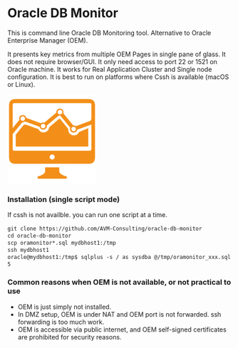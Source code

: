 Oracle DB Monitor
====================

This is command line Oracle DB Monitoring tool. Alternative to Oracle Enterprise Manager (OEM). 

It presents key metrics from multiple OEM Pages in single pane of glass.
It does not require browser/GUI. It only need access to port 22 or 1521 on Oracle machine.
It works for Real Application Cluster and Single node configuration.
It is best to run on platforms where Cssh is available (macOS or Linux).

<img src="readme/oracle-db-monitor-icon.png" width="200">

### Installation (single script mode)

If cssh is not availble. you can run one script at a time. 

```shell
git clone https://github.com/AVM-Consulting/oracle-db-monitor
cd oracle-db-monitor
scp oramonitor*.sql mydbhost1:/tmp
ssh mydbhost1
oracle@mydbhost1:/tmp$ sqlplus -s / as sysdba @/tmp/oramonitor_xxx.sql 5
```

### Common reasons when OEM is not available, or not practical to use

 - OEM is just simply not installed.
 - In DMZ setup, OEM is under NAT and OEM port is not forwarded. ssh forwarding is too much work. 
 - OEM is accessible via public internet, and OEM self-signed certificates are prohibited for security reasons.


